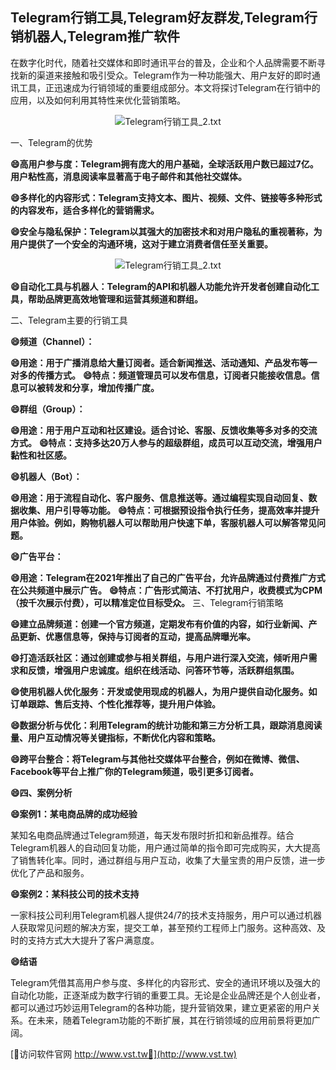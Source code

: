 ## **Telegram行销工具,Telegram好友群发,Telegram行销机器人,Telegram推广软件**

在数字化时代，随着社交媒体和即时通讯平台的普及，企业和个人品牌需要不断寻找新的渠道来接触和吸引受众。Telegram作为一种功能强大、用户友好的即时通讯工具，正迅速成为行销领域的重要组成部分。本文将探讨Telegram在行销中的应用，以及如何利用其特性来优化营销策略。

 <center><img src="https://vst.tw/MP4/tuiguang/png/8.png" alt="Telegram行销工具_2.txt"></center>

一、Telegram的优势

**😄高用户参与度：Telegram拥有庞大的用户基础，全球活跃用户数已超过7亿。用户粘性高，消息阅读率显著高于电子邮件和其他社交媒体。**

**😄多样化的内容形式：Telegram支持文本、图片、视频、文件、链接等多种形式的内容发布，适合多样化的营销需求。**

**😄安全与隐私保护：Telegram以其强大的加密技术和对用户隐私的重视著称，为用户提供了一个安全的沟通环境，这对于建立消费者信任至关重要。**

 <center><img src="https://vst.tw/MP4/tuiguang/png/7.png" alt="Telegram行销工具_2.txt"></center>

**😄自动化工具与机器人：Telegram的API和机器人功能允许开发者创建自动化工具，帮助品牌更高效地管理和运营其频道和群组。**

二、Telegram主要的行销工具

**😄频道（Channel）：**

**😄用途：用于广播消息给大量订阅者。适合新闻推送、活动通知、产品发布等一对多的传播方式。**
**😄特点：频道管理员可以发布信息，订阅者只能接收信息。信息可以被转发和分享，增加传播广度。**

**😄群组（Group）：**

**😄用途：用于用户互动和社区建设。适合讨论、客服、反馈收集等多对多的交流方式。**
**😄特点：支持多达20万人参与的超级群组，成员可以互动交流，增强用户黏性和社区感。**

**😄机器人（Bot）：**

**😄用途：用于流程自动化、客户服务、信息推送等。通过编程实现自动回复、数据收集、用户引导等功能。**
**😄特点：可根据预设指令执行任务，提高效率并提升用户体验。例如，购物机器人可以帮助用户快速下单，客服机器人可以解答常见问题。**

**😄广告平台：**

**😄用途：Telegram在2021年推出了自己的广告平台，允许品牌通过付费推广方式在公共频道中展示广告。**
**😄特点：广告形式简洁、不打扰用户，收费模式为CPM（按千次展示付费），可以精准定位目标受众。**
三、Telegram行销策略

**😄建立品牌频道：创建一个官方频道，定期发布有价值的内容，如行业新闻、产品更新、优惠信息等，保持与订阅者的互动，提高品牌曝光率。**

**😄打造活跃社区：通过创建或参与相关群组，与用户进行深入交流，倾听用户需求和反馈，增强用户忠诚度。组织在线活动、问答环节等，活跃群组氛围。**

**😄使用机器人优化服务：开发或使用现成的机器人，为用户提供自动化服务。如订单跟踪、售后支持、个性化推荐等，提升用户体验。**

**😄数据分析与优化：利用Telegram的统计功能和第三方分析工具，跟踪消息阅读量、用户互动情况等关键指标，不断优化内容和策略。**

**😄跨平台整合：将Telegram与其他社交媒体平台整合，例如在微博、微信、Facebook等平台上推广你的Telegram频道，吸引更多订阅者。**

**😄四、案例分析**

**😄案例1：某电商品牌的成功经验**

某知名电商品牌通过Telegram频道，每天发布限时折扣和新品推荐。结合Telegram机器人的自动回复功能，用户通过简单的指令即可完成购买，大大提高了销售转化率。同时，通过群组与用户互动，收集了大量宝贵的用户反馈，进一步优化了产品和服务。

**😄案例2：某科技公司的技术支持**

一家科技公司利用Telegram机器人提供24/7的技术支持服务，用户可以通过机器人获取常见问题的解决方案，提交工单，甚至预约工程师上门服务。这种高效、及时的支持方式大大提升了客户满意度。

**😄结语**

Telegram凭借其高用户参与度、多样化的内容形式、安全的通讯环境以及强大的自动化功能，正逐渐成为数字行销的重要工具。无论是企业品牌还是个人创业者，都可以通过巧妙运用Telegram的各种功能，提升营销效果，建立更紧密的用户关系。在未来，随着Telegram功能的不断扩展，其在行销领域的应用前景将更加广阔。


[👻访问软件官网 http://www.vst.tw👻](http://www.vst.tw)
